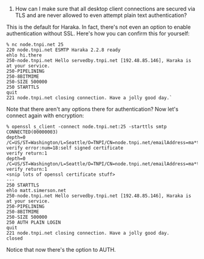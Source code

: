 
1.  How can I make sure that all desktop client connections are secured via TLS and are never allowed to even attempt plain text authentication?

This is the default for Haraka. In fact, there's not even an option to enable authentication without SSL. Here's how you can confirm this for yourself:

    % nc node.tnpi.net 25
    220 node.tnpi.net ESMTP Haraka 2.2.8 ready
    ehlo hi.there
    250-node.tnpi.net Hello servedby.tnpi.net [192.48.85.146], Haraka is at your service.
    250-PIPELINING
    250-8BITMIME
    250-SIZE 500000
    250 STARTTLS
    quit
    221 node.tnpi.net closing connection. Have a jolly good day.`

Note that there aren't any options there for authentication?  Now let's connect again with encryption:

    % openssl s_client -connect node.tnpi.net:25 -starttls smtp
    CONNECTED(00000003)
    depth=0 /C=US/ST=Washington/L=Seattle/O=TNPI/CN=node.tnpi.net/emailAddress=ma*t@t*pi.n*t
    verify error:num=18:self signed certificate
    verify return:1
    depth=0 /C=US/ST=Washington/L=Seattle/O=TNPI/CN=node.tnpi.net/emailAddress=ma*t@t*pi.*et
    verify return:1
    <snip lots of openssl certificate stuff>
    ---
    250 STARTTLS
    ehlo matt.simerson.net
    250-node.tnpi.net Hello servedby.tnpi.net [192.48.85.146], Haraka is at your service.
    250-PIPELINING
    250-8BITMIME
    250-SIZE 500000
    250 AUTH PLAIN LOGIN
    quit
    221 node.tnpi.net closing connection. Have a jolly good day.
    closed

Notice that now there's the option to AUTH. 